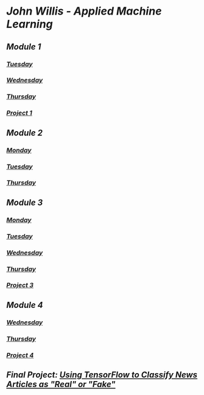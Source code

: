 # ___John Willis - Applied Machine Learning___ 
## ___Module 1___
### ___[Tuesday](tuesday1.md)___
### ___[Wednesday](wednesday1.md)___
### ___[Thursday](https://eanelson01.github.io/DATA310/images/thurs1.html)___
### ___[Project 1](project1.md)___
  
## ___Module 2___
### ___[Monday](monday2.md)___
### ___[Tuesday](tuesday2.md)___
### ___[Thursday](thursday2.md)___
  
## ___Module 3___
### ___[Monday](monday3.md)___
### ___[Tuesday](tuesday3.md)___
### ___[Wednesday](wednesday3.md)___
### ___[Thursday](thursday3.md)___
### ___[Project 3](project3.md)___
  
## ___Module 4___
### ___[Wednesday](wednesday4.md)___
### ___[Thursday](thursday4.md)___
### ___[Project 4](https://eanelson01.github.io/DATA310/mod4/project4.html)___
  
## ___Final Project: [Using TensorFlow to Classify News Articles as "Real" or "Fake"](FinalProject.md)___


